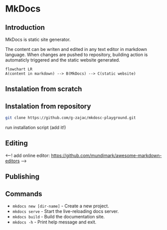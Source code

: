 # MkDocs

## Introduction
MkDocs is static site generator.

The content can be writen and edited in any text editor in markdown language. When changes are pushed to repository, building action is automaticly triggered and the static website generated.

``` mermaid
flowchart LR
A(content in markdown) --> B(MkDocs) --> C(static website)
```

## Instalation from scratch



## Instalation from repository

```bash
git clone https://github.com/g-zajac/mkdosc-playground.git
```

run installation script (add it!)

## Editing
<--! add online editor: https://github.com/mundimark/awesome-markdown-editors -->


## Publishing




## Commands

* `mkdocs new [dir-name]` - Create a new project.
* `mkdocs serve` - Start the live-reloading docs server.
* `mkdocs build` - Build the documentation site.
* `mkdocs -h` - Print help message and exit.
